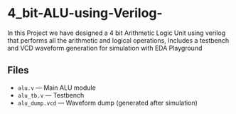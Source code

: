 # 4_bit-ALU-using-Verilog-
In this Project we have designed a 4 bit Arithmetic Logic Unit using verilog that performs all the arithmetic and logical operations, Includes a testbench and VCD waveform generation for simulation with EDA Playground 

## Files

- `alu.v` — Main ALU module
- `alu_tb.v` — Testbench
- `alu_dump.vcd` — Waveform dump (generated after simulation)
